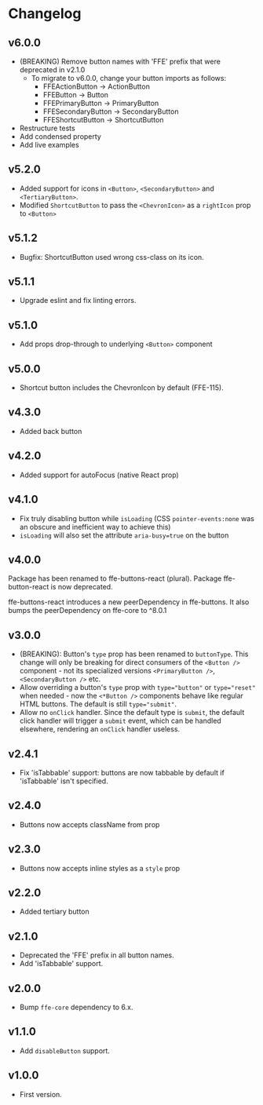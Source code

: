 # Changelog

## v6.0.0
* (BREAKING) Remove button names with 'FFE' prefix that were deprecated in v2.1.0
    * To migrate to v6.0.0, change your button imports as follows:
        * FFEActionButton -> ActionButton
        * FFEButton -> Button
        * FFEPrimaryButton -> PrimaryButton
        * FFESecondaryButton -> SecondaryButton
        * FFEShortcutButton -> ShortcutButton
* Restructure tests
* Add condensed property
* Add live examples

## v5.2.0
* Added support for icons in `<Button>`, `<SecondaryButton>` and `<TertiaryButton>`.
* Modified `ShortcutButton` to pass the `<ChevronIcon>` as a `rightIcon` prop to `<Button>`

## v5.1.2
* Bugfix: ShortcutButton used wrong css-class on its icon.

## v5.1.1
* Upgrade eslint and fix linting errors.

## v5.1.0
* Add props drop-through to underlying `<Button>` component

## v5.0.0
* Shortcut button includes the ChevronIcon by default (FFE-115).

## v4.3.0
* Added back button

## v4.2.0
* Added support for autoFocus (native React prop)

## v4.1.0

* Fix truly disabling button while `isLoading` (CSS `pointer-events:none` was an obscure and inefficient way to achieve this)
* `isLoading` will also set the attribute `aria-busy=true` on the button

## v4.0.0

Package has been renamed to ffe-buttons-react (plural). Package
ffe-button-react is now deprecated.

ffe-buttons-react introduces a new peerDependency in ffe-buttons. It also
bumps the peerDependency on ffe-core to ^8.0.1

## v3.0.0

* (BREAKING): Button's `type` prop has been renamed to `buttonType`. This change
will only be breaking for direct consumers of the `<Button />` component - not
its specialized versions `<PrimaryButton />`, `<SecondaryButton />` etc.
* Allow overriding a button's `type` prop with `type="button"` or `type="reset"`
when needed - now the `<*Button />` components behave like regular HTML buttons.
The default is still `type="submit"`.
* Allow no `onClick` handler. Since the default type is `submit`, the default
click handler will trigger a `submit` event, which can be handled elsewhere,
rendering an `onClick` handler useless.

## v2.4.1

* Fix 'isTabbable' support: buttons are now tabbable by default if 'isTabbable' isn't specified.

## v2.4.0

* Buttons now accepts className from prop

## v2.3.0

* Buttons now accepts inline styles as a `style` prop

## v2.2.0

* Added tertiary button

## v2.1.0

* Deprecated the 'FFE' prefix in all button names.
* Add 'isTabbable' support.

## v2.0.0

* Bump `ffe-core` dependency to 6.x.

## v1.1.0

* Add `disableButton` support.

## v1.0.0

* First version.
